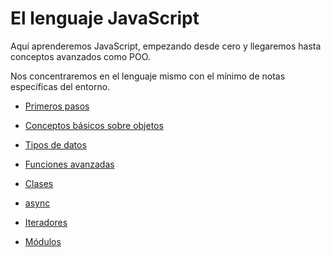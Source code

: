 # El lenguaje JavaScript

Aquí aprenderemos JavaScript, empezando desde cero y llegaremos hasta conceptos avanzados como POO.

Nos concentraremos en el lenguaje mismo con el mínimo de notas específicas del entorno.

- [Primeros pasos](./01-first-steps/index.md)

- [Conceptos básicos sobre objetos](./01-first-steps/02-object-basics/index.md)

- [Tipos de datos](./03-data-types/index.md)

- [Funciones avanzadas](./04-advanced-functions/index.md)

- [Clases](./05-classes/index.md)

- [async](./06-async/index.md)

- [Iteradores](./07-generatos-iteratos/index.md)

- [Módulos](./08-modules/index.md)
